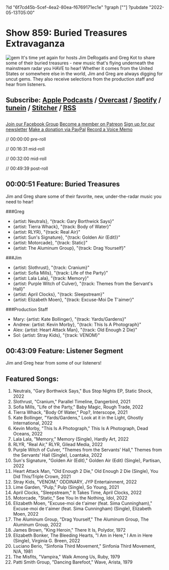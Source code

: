 ?id "6f7cd45b-5cef-4ea2-80ea-f6769171ec1e"
?graph [""]
?pubdate "2022-05-13T05:00"
# Show 859: Buried Treasures Extravaganza
![gem](https://static.soundopinions.org/images/2022/uncutgem.jpeg)
It's time yet again for hosts Jim DeRogatis and Greg Kot to share some of their buried treasures - new music that's flying underneath the mainstream radar you HAVE to hear! Whether it comes from the United States or somewhere else in the world, Jim and Greg are always digging for uncut gems. They also receive selections from the production staff and hear from listeners. 

## Subscribe: [Apple Podcasts](https://itunes.apple.com/us/podcast/sound-opinions/id94793843) / [Overcast](https://overcast.fm/itunes94793843/sound-opinions) / [Spotify](https://open.spotify.com/show/1kNR8YL7TBrQuRxDdS4wtU) / [tunein](https://tunein.com/podcasts/Music-Podcasts/Sound-Opinions-p60273/) / [Stitcher](http://www.stitcher.com/podcast/sound-opinions) / [RSS](https://feeds.simplecast.com/Nn6fjnB0)


##
[Join our Facebook Group](https://bit.ly/3sivr9T)
[Become a member on Patreon](https://bit.ly/3slWZvc)
[Sign up for our newsletter](https://bit.ly/3eEvRnG)
[Make a donation via PayPal](https://bit.ly/3dmt9lU)
[Record a Voice Memo](https://bit.ly/2RyD5Ah)



// 00:00:00 pre-roll

// 00:16:31 mid-roll

// 00:32:00 mid-roll

// 00:49:39 post-roll


## 00:00:51 Feature: Buried Treasures

Jim and Greg share some of their favorite, new, under-the-radar music you need to hear!


###Greg
- {artist: Neutrals}, “{track: Gary Borthwick Says}”
- {artist: Tierra Whack}, "{track: Body of Water}"
- {artist: RLYR}, "{track: Real Air}"
- {artist: Sun's Signature}, "{track: Golden Air (Edit)}"
- {artist: Motorcade}, "{track: Static}"
- {artist: The Aluminum Group}, "{track: Drag Yourself}"

###Jim

- {artist: Slothrust}, "{track: Cranium}"
- {artist: Sofia Mills}, "{track: Life of the Party}"
- {artist: Lala Lala}, "{track: Memory}"
- {artist: Purple Witch of Culver}, "{track: Themes from the Servant's Hall}"
- {artist: April Clocks}, "{track: Sleepstream}"
- {artist: Elizabeth Moen}, "{track: Excuse-Moi De T'aimer}"

###Production Staff

- Mary: {artist: Kate Bollinger}, "{track: Yards/Gardens}"
- Andrew: {artist: Kevin Morby}, "{track: This Is A Photograph}"
- Alex: {artist: Heart Attack Man}, "{track: Old Enough 2 Die}"
- Sol: {artist: Stray Kids}, "{track: VENOM}"


## 00:43:09 Feature: Listener Segment

Jim and Greg hear from some of our listeners!


## Featured Songs:
1. Neutrals, "Gary Borthwick Says," Bus Stop Nights EP, Static Shock, 2022
1. Slothrust, "Cranium," Parallel Timeline, Dangerbird, 2021
1. Sofia Mills, "Life of the Party," Baby Magic, Rough Trade, 2022
1. Tierra Whack, "Body Of Water," Pop?, Interscope, 2021
1. Kate Bollinger, "Yards/Gardens," Look at it in the Light, Ghostly International, 2022
1. Kevin Morby, "This Is A Photograph," This Is A Photograph, Dead Oceans, 2022
1. Lala Lala, "Memory," Memory (Single), Hardly Art, 2022
1. RLYR, "Real Air," RLYR, Gilead Media, 2022
1. Purple Witch of Culver, "Themes from the Servants' Hall," Themes from the Servants' Hall (Single), Loantaka, 2022
1. Sun's Signature, "Golden Air (Edit)," Golden Air (Edit) (Single), Partisan, 2022
1. Heart Attack Man, "Old Enough 2 Die," Old Enough 2 Die (Single), You Did This/Triple Crown, 2021
1. Stray Kids, "VENOM," ODDINARY, JYP Entertainment, 2022
1. Lime Garden, "Pulp," Pulp (Single), So Young, 2021
1. April Clocks, "Sleepstream," It Takes Time, April Clocks, 2022
1. Motorcade, "Static," See You In the Nothing, Idol, 2022
1. Elizabeth Moen, "Excuse-moi de t'aimer (feat. Sima Cunningham)," Excuse-moi de t'aimer (feat. Sima Cunningham) (Single), Elizabeth Moen, 2022
1. The Aluminum Group, "Drag Yourself," The Aluminum Group, The Aluminum Group, 2022
1. James Brown, "King Heroin," There It Is, Polydor, 1972
1. Elizabeth Bonker, The Bleeding Hearts, "I Am in Here," I Am in Here (Single), Virginia G. Breen, 2022
1. Luciano Berio, "Sinfonia Third Movement," Sinfonia Third Movement, N/A, 1981
1. The Misfits, "Vampira," Walk Among Us, Ruby, 1979
1. Patti Smith Group, "Dancing Barefoot," Wave, Arista, 1979
